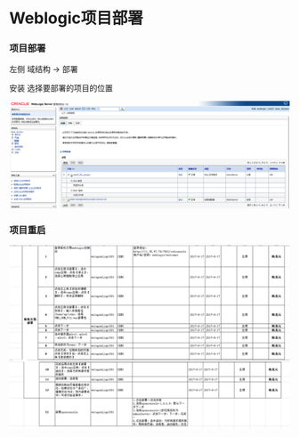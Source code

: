 # Weblogic项目部署

### 项目部署

左侧 域结构 -> 部署

安装 选择要部署的项目的位置

![wb-06](./images/wb-06.png)


### 项目重启

![weblogic-01](./images/weblogic-01.png)
![weblogic-02](./images/weblogic-02.png)




